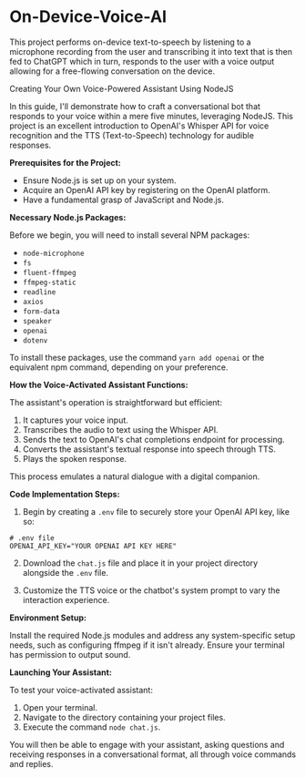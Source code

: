 # On-Device-Voice-AI
This project performs on-device text-to-speech by listening to a microphone recording from the user and transcribing it into text that is then fed to ChatGPT which in turn, responds to the user with a voice output allowing for a free-flowing conversation on the device.

Creating Your Own Voice-Powered Assistant Using NodeJS

In this guide, I'll demonstrate how to craft a conversational bot that responds to your voice within a mere five minutes, leveraging NodeJS. This project is an excellent introduction to OpenAI's Whisper API for voice recognition and the TTS (Text-to-Speech) technology for audible responses.

**Prerequisites for the Project:**

- Ensure Node.js is set up on your system.
- Acquire an OpenAI API key by registering on the OpenAI platform.
- Have a fundamental grasp of JavaScript and Node.js.

**Necessary Node.js Packages:**

Before we begin, you will need to install several NPM packages:

- `node-microphone`
- `fs`
- `fluent-ffmpeg`
- `ffmpeg-static`
- `readline`
- `axios`
- `form-data`
- `speaker`
- `openai`
- `dotenv`

To install these packages, use the command `yarn add openai` or the equivalent npm command, depending on your preference.

**How the Voice-Activated Assistant Functions:**

The assistant's operation is straightforward but efficient:

1. It captures your voice input.
2. Transcribes the audio to text using the Whisper API.
3. Sends the text to OpenAI's chat completions endpoint for processing.
4. Converts the assistant's textual response into speech through TTS.
5. Plays the spoken response.

This process emulates a natural dialogue with a digital companion.

**Code Implementation Steps:**

1. Begin by creating a `.env` file to securely store your OpenAI API key, like so:

```plaintext
# .env file
OPENAI_API_KEY="YOUR OPENAI API KEY HERE"
```

2. Download the `chat.js` file and place it in your project directory alongside the `.env` file.

3. Customize the TTS voice or the chatbot's system prompt to vary the interaction experience.

**Environment Setup:**

Install the required Node.js modules and address any system-specific setup needs, such as configuring ffmpeg if it isn't already. Ensure your terminal has permission to output sound.

**Launching Your Assistant:**

To test your voice-activated assistant:

1. Open your terminal.
2. Navigate to the directory containing your project files.
3. Execute the command `node chat.js`.

You will then be able to engage with your assistant, asking questions and receiving responses in a conversational format, all through voice commands and replies.
